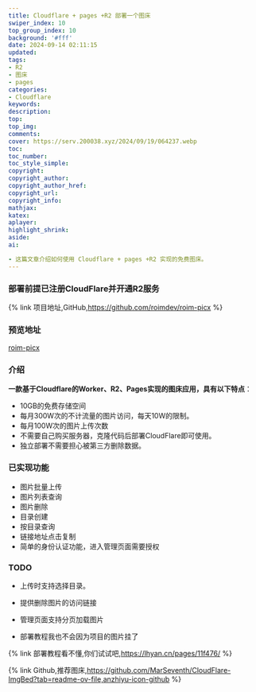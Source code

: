 ```yaml
---
title: Cloudflare + pages +R2 部署一个图床
swiper_index: 10
top_group_index: 10
background: '#fff'
date: 2024-09-14 02:11:15
updated:
tags:
- R2
- 图床
- pages
categories:
- Cloudflare
keywords:
description:
top: 
top_img:
comments:
cover: https://serv.200038.xyz/2024/09/19/064237.webp
toc:
toc_number:
toc_style_simple:
copyright:
copyright_author:
copyright_author_href:
copyright_url:
copyright_info:
mathjax:
katex:
aplayer:
highlight_shrink:
aside:
ai:

- 这篇文章介绍如何使用 Cloudflare + pages +R2 实现的免费图床。
---
```


### 部署前提已注册CloudFlare并开通R2服务

{% link 项目地址,GitHub,https://github.com/roimdev/roim-picx %}

### 预览地址

[roim-picx](https://roim.page/)

### 介绍

**一款基于Cloudflare的Worker、R2、Pages实现的图床应用，具有以下特点**：
- 10GB的免费存储空间
- 每月300W次的不计流量的图片访问，每天10W的限制。
- 每月100W次的图片上传次数
- 不需要自己购买服务器，克隆代码后部署CloudFlare即可使用。
- 独立部署不需要担心被第三方删除数据。

### 已实现功能
- 图片批量上传
- 图片列表查询
- 图片删除
- 目录创建
- 按目录查询
- 链接地址点击复制
- 简单的身份认证功能，进入管理页面需要授权

### TODO
* 上传时支持选择目录。
* 提供删除图片的访问链接
* 管理页面支持分页加载图片

* 部署教程我也不会因为项目的图片挂了

{% link 部署教程看不懂,你们试试吧,https://lhyan.cn/pages/11f476/ %}

{% link Github,推荐图床,https://github.com/MarSeventh/CloudFlare-ImgBed?tab=readme-ov-file,anzhiyu-icon-github %}